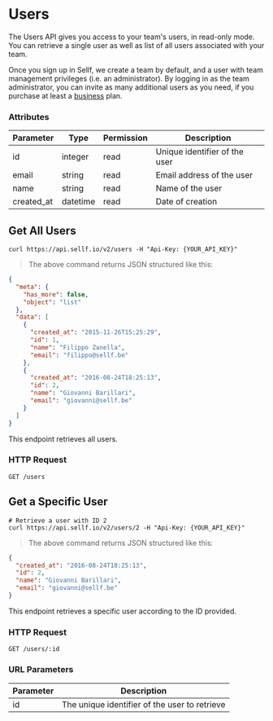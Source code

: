 # <a name="users"></a>Users

The Users API gives you access to your team's users, in read-only mode. You can retrieve a single user as well as list of all users associated with your team.

Once you sign up in Sellf, we create a team by default, and a user with team management privileges (i.e. an administrator). By logging in as the team administrator, you can invite as many additional users as you need, if you purchase at least a [business](https://app.sellf.io/plans) plan.

### Attributes

Parameter | Type | Permission | Description
--------- | ------- | ------- | -----------
id | integer | read | Unique identifier of the user
email | string | read | Email address of the user
name | string | read | Name of the user
created_at | datetime | read | Date of creation


## Get All Users

```shell
curl https://api.sellf.io/v2/users -H "Api-Key: {YOUR_API_KEY}"
```

> The above command returns JSON structured like this:

```json
{
  "meta": {
    "has_more": false,
    "object": "list"
  },
  "data": [
    {
      "created_at": "2015-11-26T15:25:29",
      "id": 1,
      "name": "Filippo Zanella",
      "email": "filippo@sellf.be"
    },
    {
      "created_at": "2016-08-24T18:25:13",
      "id": 2,
      "name": "Giovanni Barillari",
      "email": "giovanni@sellf.be"
    }
  ]
}
```

This endpoint retrieves all users.

### HTTP Request

`GET /users`




## Get a Specific User

```shell
# Retrieve a user with ID 2
curl https://api.sellf.io/v2/users/2 -H "Api-Key: {YOUR_API_KEY}"
```

> The above command returns JSON structured like this:

```json
{
  "created_at": "2016-08-24T18:25:13",
  "id": 2,
  "name": "Giovanni Barillari",
  "email": "giovanni@sellf.be"
}
```

This endpoint retrieves a specific user according to the ID provided.

### HTTP Request

`GET /users/:id`

### URL Parameters

Parameter | Description
--------- | -----------
id | The unique identifier of the user to retrieve
